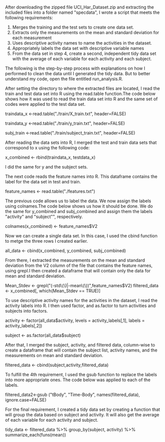 After downloading the zipped file UCI_Har_Dataset.zip and extracting the included files into a folder named "specdata", I wrote a script that meets the following requirements: 

1. Merges the training and the test sets to create one data set.
2. Extracts only the measurements on the mean and standard deviation for each         measurement
3. Uses descriptive activity names to name the activities in the dataset.
4. Appropriately labels the data set with descriptive variable names
5. From the data set in step 4, create a second, independent tidy data set with the   average of each variable for each activity and each subject.
  
The following is the step-by-step process with explanations on how I performed to clean the data until I generated the tidy data. But to better understand my code, open the file entitled run_analysis.R.

After setting the directory to where the extracted files are located, I read the train and test data set into R using the read.table function.The code below shows how it was used to read the train data set into R and the same set of codes were applied to the test data set.

traindata_x <-read.table("./train/X_train.txt", header=FALSE) 

traindata_y <-read.table("./train/y_train.txt", header=FALSE)

subj_train <-read.table("./train/subject_train.txt", header=FALSE)

After reading the data sets into R, I merged the test and train data sets that correspond to x using the following code:

x_combined <- rbind(traindata_x, testdata_x)

I did the same for y and the subject sets. 

The next code reads the feature names into R. This dataframe contains the label for the data set in test and train.

feature_names <- read.table("./features.txt")

The previous code allows us to label the data. We now assign the labels using colnames.The code below shows us how it should be done. We do the same for y_combined and subj_combined and assign them the labels "activity" and "subject"", respectively.

colnames(x_combined) <- feature_names$V2

Now we can create a single data set. In this case, I used the cbind function to metge the three rows I created earlier.

all_data <- cbind(x_combined, y_combined, subj_combined)

From there, I extracted the measurements on the mean and standard deviation from the V2 column of the file that contains the feature names, using grepl.I then created a dataframe that will contain only the data for mean and standard deviation.

Mean_Stdev <- grepl("(-std\\(\\)|-mean\\(\\))",feature_names$V2)
filtered_data <- x_combined[, which(Mean_Stdev == TRUE)]

To use descriptive activity names for the activities in the dataset, I read the activity labels into R. I then used factor, and as.factor to turn activities and subjects into factors.

activity <- factor(all_data$activity, levels = activity_labels[,1], labels = activity_labels[,2]) 

subject  <- as.factor(all_data$subject) 

After that, I merged the subject, activity, and filtered data, column-wise to create a dataframe that will contain the subject list, activity names, and the measurements on mean and standard deviation.

filtered_data <- cbind(subject,activity,filtered_data)

To fulfill the 4th requirement, I used the gsub function to replace the labels into more appropriate ones. The code below was applied to each of the labels. 


filtered_data2<-gsub ("tBody", "Time-Body", names(filtered_data), ignore.case=FALSE)

For the final requirement, I created a tidy data set by creating a function that will group the data based on subject and activity. It will also get the average of each variable for each activity and subject.


tidy_data <- filtered_data %>% 
          group_by(subject, activity) %>% 
          summarize_each(funs(mean)) 
